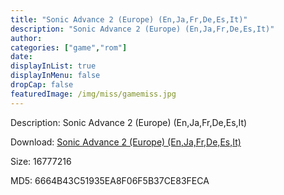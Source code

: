 ```yaml
---
title: "Sonic Advance 2 (Europe) (En,Ja,Fr,De,Es,It)"
description: "Sonic Advance 2 (Europe) (En,Ja,Fr,De,Es,It)"
author: 
categories: ["game","rom"]
date: 
displayInList: true
displayInMenu: false
dropCap: false
featuredImage: /img/miss/gamemiss.jpg
---
```


Description: Sonic Advance 2 (Europe) (En,Ja,Fr,De,Es,It)

Download: <a style="text-decoration:underline;" href="https://mega.nz/#!SDIkEQhZ!wyfVYn7uWvsSt9xOhx2QAuu__mVQhToODx_r7lFcM1U" target = "_blank" rel = "nofollow" > Sonic Advance 2 (Europe) (En,Ja,Fr,De,Es,It)</a>

Size: 16777216

MD5: 6664B43C51935EA8F06F5B37CE83FECA

